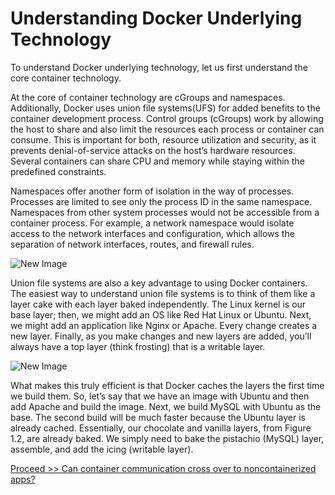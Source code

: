 # Understanding Docker Underlying Technology

To understand Docker underlying technology, let us first understand the core container technology.

At the core of container technology are cGroups and namespaces. Additionally, Docker uses union file systems(UFS) for added benefits to the container development process. Control groups (cGroups) work by allowing the host to share and also limit the resources each process or container can consume. This is important for both, resource utilization and security, as it prevents denial-of-service attacks on the host’s hardware resources. Several containers can share CPU and memory while staying within the predefined constraints. 

Namespaces offer another form of isolation in the way of processes. Processes are limited to see only the process ID in the same namespace. Namespaces from other system processes would not be accessible from a container process. For example, a network namespace would isolate access to the network interfaces and configuration, which allows the separation of network interfaces, routes, and firewall rules.

![New Image]()


Union file systems are also a key advantage to using Docker containers. The easiest way to understand union file systems is to think of them like a layer cake with each layer baked independently. The Linux kernel is our base layer; then, we might add an OS like Red Hat
Linux or Ubuntu. Next, we might add an application like Nginx or Apache. Every change creates a new layer. Finally, as you make changes and new layers are added, you’ll always have a top layer (think frosting) that is a writable layer.

![New Image]()

What makes this truly efficient is that Docker caches the layers the first time we build
them. So, let’s say that we have an image with Ubuntu and then add Apache and build the
image. Next, we build MySQL with Ubuntu as the base. The second build will be much
faster because the Ubuntu layer is already cached. Essentially, our chocolate and vanilla
layers, from Figure 1.2, are already baked. We simply need to bake the pistachio (MySQL)
layer, assemble, and add the icing (writable layer).


[Proceed >> Can container communication cross over to noncontainerized apps?](https://github.com/collabnix/dockerlabs/blob/master/beginners/linux-comm-containers.md)

